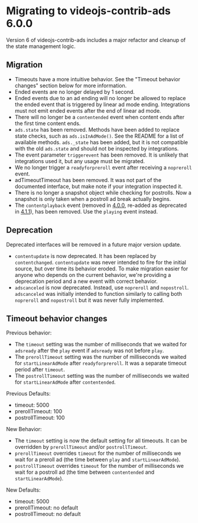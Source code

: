 # Migrating to videojs-contrib-ads 6.0.0

Version 6 of videojs-contrib-ads includes a major refactor and cleanup of the state management logic.

## Migration

* Timeouts have a more intuitive behavior. See the "Timeout behavior changes" section below for more information.
* Ended events are no longer delayed by 1 second.
* Ended events due to an ad ending will no longer be allowed to replace the ended event
that is triggered by linear ad mode ending. Integrations must not emit ended events
after the end of linear ad mode.
* There will no longer be a `contentended` event when content ends after the first time content ends.
* `ads.state` has been removed. Methods have been added to replace state checks, such as `ads.isInAdMode()`. See the README for a list of available methods. `ads._state` has been
added, but it is not compatible with the old `ads.state` and should not be inspected
by integrations.
* The event parameter `triggerevent` has been removed. It is unlikely that integrations used it, but any usage must be migrated.
* We no longer trigger a `readyforpreroll` event after receiving a `nopreroll` event.
* adTimeoutTimeout has been removed. It was not part of the documented interface, but make note if your integration inspected it.
* There is no longer a snapshot object while checking for postrolls. Now a snapshot is only taken when a postroll ad break actually begins.
* The `contentplayback` event (removed in [4.0.0](https://github.com/videojs/videojs-contrib-ads/blob/cc664517aa0d07398decc0aa5d41974330efc4e4/CHANGELOG.md#400), re-added as deprecated in [4.1.1](https://github.com/videojs/videojs-contrib-ads/blob/cc664517aa0d07398decc0aa5d41974330efc4e4/CHANGELOG.md#411)), has been removed. Use the `playing` event instead.

## Deprecation

Deprecated interfaces will be removed in a future major version update.

* `contentupdate` is now deprecated. It has been replaced by `contentchanged`. `contentupdate` was never intended to fire for the initial source, but over time its behavior eroded. To make migration easier for anyone who depends on the current behavior, we're providing a deprecation period and a new event with correct behavior.
* `adscanceled` is now deprecated. Instead, use `nopreroll` and `nopostroll`. `adscanceled` was initially intended to function similarly to calling both `nopreroll` and `nopostroll` but it was never fully implemented.

## Timeout behavior changes

Previous behavior:

* The `timeout` setting was the number of milliseconds that we waited for `adsready` after the `play` event if `adsready` was not before `play`.
* The `prerollTimeout` setting was the number of milliseconds we waited for `startLinearAdMode` after `readyforpreroll`. It was a separate timeout period after `timeout`.
* The `postrollTimeout` setting was the number of milliseconds we waited for `startLinearAdMode` after `contentended`.

Previous Defaults:

* timeout: 5000
* prerollTimeout: 100
* postrollTimeout: 100

New Behavior:

* The `timeout` setting is now the default setting for all timeouts. It can be overridden by `prerollTimeout` and/or `postrollTimeout`.
* `prerollTimeout` overrides `timeout` for the number of milliseconds we wait for a preroll ad (the time between `play` and `startLinearAdMode`).
* `postrollTimeout` overrides `timeout` for the number of milliseconds we wait for a postroll ad (the time between `contentended` and `startLinearAdMode`).

New Defaults:

* timeout: 5000
* prerollTimeout: no default
* postrollTimeout: no default

